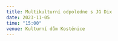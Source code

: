 ```yaml
---
title: Multikulturní odpoledne s JG Dix
date: 2023-11-05
time: "15:00"
venue: Kulturní dům Kostěnice
---
```


